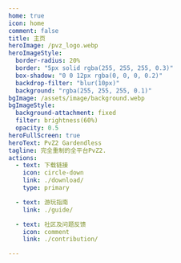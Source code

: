 ```yaml
---
home: true
icon: home
comment: false
title: 主页
heroImage: /pvz_logo.webp
heroImageStyle:  
  border-radius: 20%
  border: "5px solid rgba(255, 255, 255, 0.3)"
  box-shadow: "0 0 12px rgba(0, 0, 0, 0.2)"
  backdrop-filter: "blur(10px)"
  background: "rgba(255, 255, 255, 0.1)"
bgImage: /assets/image/background.webp
bgImageStyle:
  background-attachment: fixed
  filter: brightness(60%)
  opacity: 0.5 
heroFullScreen: true
heroText: PvZ2 Gardendless
tagline: 完全重制的全平台PvZ2.
actions:
  - text: 下载链接
    icon: circle-down
    link: ./download/
    type: primary

  - text: 游玩指南
    link: ./guide/

  - text: 社区及问题反馈
    icon: comment
    link: ./contribution/

---
```

